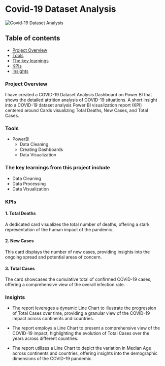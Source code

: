 # Covid-19 Dataset Analysis

![Covid-19 Dataset Analysis](https://github.com/chhavijaiswal/Covid-19-Dataset-Analysis/assets/169688057/2cb2a64c-c93d-4e60-8793-678d4f07adc1)


## Table of contents

- [Project Overview](#project-overview)
- [Tools](#tools)
- [The key learnings](#the-key-learnings-from-this-project-include)
- [KPIs](#kpis)
- [Insights](#insights)

### Project Overview
I have created a COVID-19 Dataset Analysis Dashboard on Power BI that shows the detailed attrition analysis of COVID-19 situations. A short insight into a COVID-19 dataset analysis Power BI visualization report (KPI) centered around Cards visualizing Total Deaths, New Cases, and Total Cases.

### Tools

- PowerBI
  - Data Cleaning
  - Creating Dashboards
  -  Data Visualization

  
### The key learnings from this project include
- Data Cleaning
- Data Processing
- Data Visualization

### KPIs

#### 1. Total Deaths
A dedicated card visualizes the total number of deaths, offering a stark representation of the human impact of the pandemic.

#### 2. New Cases
This card displays the number of new cases, providing insights into the ongoing spread and potential areas of concern.

#### 3. Total Cases
The card showcases the cumulative total of confirmed COVID-19 cases, offering a comprehensive view of the overall infection rate.

### Insights
- The report leverages a dynamic Line Chart to illustrate the progression of Total Cases over time, providing a granular view of the COVID-19 impact across continents and countries.

- The report employs a Line Chart to present a comprehensive view of the COVID-19 impact, highlighting the evolution of Total Cases over the years across different countries.

- The report utilizes a Line Chart to depict the variation in Median Age across continents and countries, offering insights into the demographic dimensions of the COVID-19 pandemic.

